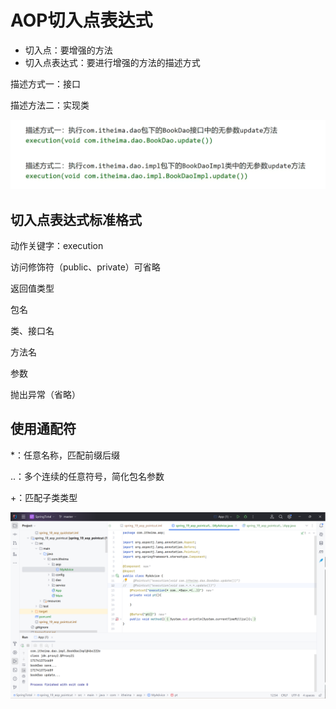 # AOP切入点表达式

- 切入点：要增强的方法
- 切入点表达式：要进行增强的方法的描述方式

描述方式一：接口

描述方法二：实现类

![image-20240603191347310](./21AOP切入点表达式.assets/image-20240603191347310.png)

## 切入点表达式标准格式

动作关键字：execution

访问修饰符（public、private）可省略

返回值类型

包名

类、接口名

方法名

参数

抛出异常（省略）

## 使用通配符

\*：任意名称，匹配前缀后缀

..：多个连续的任意符号，简化包名参数

\+：匹配子类类型

![image-20240603192212834](./21AOP切入点表达式.assets/image-20240603192212834.png)

